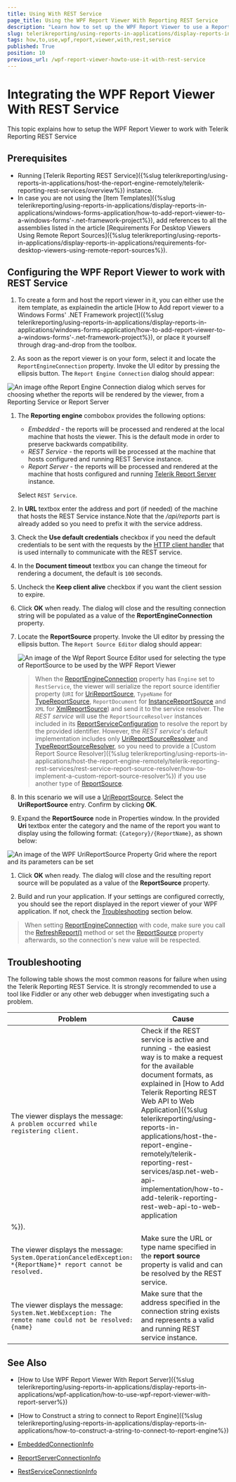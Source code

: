 ```yaml
---
title: Using With REST Service
page_title: Using the WPF Report Viewer With Reporting REST Service
description: "Learn how to set up the WPF Report Viewer to use a Reporting REST Service for rendering the reports in Telerik Reporting."
slug: telerikreporting/using-reports-in-applications/display-reports-in-applications/wpf-application/how-to-use-wpf-report-viewer-with-rest-service
tags: how,to,use,wpf,report,viewer,with,rest,service
published: True
position: 10
previous_url: /wpf-report-viewer-howto-use-it-with-rest-service
---
```


# Integrating the WPF Report Viewer With REST Service

This topic explains how to setup the WPF Report Viewer to work with Telerik Reporting REST Service

## Prerequisites

* Running [Telerik Reporting REST Service]({%slug telerikreporting/using-reports-in-applications/host-the-report-engine-remotely/telerik-reporting-rest-services/overview%}) instance. 
* In case you are not using the [Item Templates]({%slug telerikreporting/using-reports-in-applications/display-reports-in-applications/windows-forms-application/how-to-add-report-viewer-to-a-windows-forms'-.net-framework-project%}), add references to all the assemblies listed in the article [Requirements For Desktop Viewers Using Remote Report Sources]({%slug telerikreporting/using-reports-in-applications/display-reports-in-applications/requirements-for-desktop-viewers-using-remote-report-sources%}).

## Configuring the WPF Report Viewer to work with REST Service

1. To create a form and host the report viewer in it, you can either use the item template, as explainedin the article [How to Add report viewer to a Windows Forms' .NET Framework project]({%slug telerikreporting/using-reports-in-applications/display-reports-in-applications/windows-forms-application/how-to-add-report-viewer-to-a-windows-forms'-.net-framework-project%}), or place it yourself through drag-and-drop from the toolbox.

1. As soon as the report viewer is on your form, select it and locate the `ReportEngineConnection` property. Invoke the UI editor by pressing the ellipsis button. The `Report Engine Connection` dialog should appear:

  ![An image ofthe Report Engine Connection dialog which serves for choosing whether the reports will be rendered by the viewer, from a Reporting Service or Report Server](images/wpf-connection-editor-rest-service.png)

1. The __Reporting engine__ combobox provides the following options:

	+ *Embedded* - the reports will be processed and rendered at the local machine that hosts the viewer. This is the default mode in order to preserve backwards compatibility.
	+ *REST Service* - the reports will be processed at the machine that hosts configured and running REST Service instance.
	+ *Report Server* - the reports will be processed and rendered at the machine that hosts configured and running [Telerik Report Server](http://docs.telerik.com/report-server/introduction) instance.

	Select `REST Service`.

1. In __URL__ textbox enter the address and port (if needed) of the machine that hosts the REST Service instance.Note that the */api/reports* part is already added so you need to prefix it with the service address.

1. Check the __Use default credentials__ checkbox if you need the default credentials to be sent with the requests by the [HTTP client handler](https://learn.microsoft.com/en-us/dotnet/api/system.net.http.httpclienthandler.usedefaultcredentials) that is used internally to communicate with the REST service.

1. In the __Document timeout__ textbox you can change the timeout for rendering a document, the default is `100` seconds.

1. Uncheck the __Keep client alive__ checkbox if you want the client session to expire.

1. Click __OK__ when ready. The dialog will close and the resulting connection string will be populated as a value of the __ReportEngineConnection__ property.

1. Locate the __ReportSource__ property. Invoke the UI editor by pressing the ellipsis button. The `Report Source Editor` dialog should appear:

	![An image of the Wpf Report Source Editor used for selecting the type of ReportSource to be used by the WPF Report Viewer](images/WpfReportSourceEditor.png)

	>When the [ReportEngineConnection](/api/Telerik.ReportViewer.Wpf.ReportViewer#Telerik_ReportViewer_Wpf_ReportViewer_ReportEngineConnection) property has `Engine` set to `RestService`, the viewer will serialize the report source identifier property (`URI` for [UriReportSource](/api/Telerik.Reporting.UriReportSource), `TypeName` for [TypeReportSource](/api/Telerik.Reporting.TypeReportSource), `ReportDocument` for [InstanceReportSource](/api/Telerik.Reporting.InstanceReportSource) and `XML` for [XmlReportSource](/api/Telerik.Reporting.XmlReportSource)) and send it to the service resolver. The *REST service* will use the `ReportSourceResolver` instances included in its [ReportServiceConfiguration](/api/Telerik.Reporting.Services.ReportServiceConfiguration) to resolve the report by the provided identifier. However, the *REST service*'s default implementation includes only [UriReportSourceResolver](/api/Telerik.Reporting.Services.UriReportSourceResolver) and [TypeReportSourceResolver](/api/Telerik.Reporting.Services.TypeReportSourceResolver), so you need to provide a [Custom Report Source Resolver]({%slug telerikreporting/using-reports-in-applications/host-the-report-engine-remotely/telerik-reporting-rest-services/rest-service-report-source-resolver/how-to-implement-a-custom-report-source-resolver%}) if you use another type of [ReportSource](/api/Telerik.Reporting.ReportSource).

1. In this scenario we will use a [UriReportSource](/api/Telerik.Reporting.UriReportSource). Select the __UriReportSource__ entry. Confirm by clicking __OK__.

1. Expand the __ReportSource__ node in Properties window. In the provided __Uri__ textbox enter the category and the name of the report you want to display using the following format: `{Category}/{ReportName}`, as shown below:

  ![An image of the WPF UriReportSource Property Grid where the report and its parameters can be set](images/WpfSetUriReportSourcePropertyGrid.png)

1. Click __OK__ when ready. The dialog will close and the resulting report source will be populated as a value of the __ReportSource__ property.

1. Build and run your application. If your settings are configured correctly, you should see the report displayed in the report viewer of your WPF application. If not, check the [Troubleshooting](#Troubleshooting) section below.

> When setting [ReportEngineConnection](/api/Telerik.ReportViewer.Wpf.ReportViewer#Telerik_ReportViewer_Wpf_ReportViewer_ReportEngineConnection) with code, make sure you call the [RefreshReport()](/api/Telerik.ReportViewer.Wpf.ReportViewer#Telerik_ReportViewer_Wpf_ReportViewer_RefreshReport) method or set the [ReportSource](/api/Telerik.ReportViewer.Wpf.ReportViewer#Telerik_ReportViewer_Wpf_ReportViewer_ReportSource) property afterwards, so the connection's new value will be respected.

## Troubleshooting

The following table shows the most common reasons for failure when using the Telerik Reporting REST Service. It is strongly recommended to use a tool like Fiddler or any other web debugger when investigating such a problem.

| Problem | Cause |
| ------ | ------ |
|The viewer displays the message:<br />`A problem occurred while registering client.`|Check if the REST service is active and running - the easiest way is to make a request for the available document formats, as explained in [How to Add Telerik Reporting REST Web API to Web Application]({%slug telerikreporting/using-reports-in-applications/host-the-report-engine-remotely/telerik-reporting-rest-services/asp.net-web-api-implementation/how-to-add-telerik-reporting-rest-web-api-to-web-application
%}).|
|The viewer displays the message:<br />`System.OperationCanceledException: *{ReportName}* report cannot be resolved.`|Make sure the URL or type name specified in the __report source__ property is valid and can be resolved by the REST service.|
|The viewer displays the message:<br />`System.Net.WebException: The remote name could not be resolved: {name}`|Make sure that the address specified in the connection string exists and represents a valid and running REST service instance.|

## See Also

* [How to Use WPF Report Viewer With Report Server]({%slug telerikreporting/using-reports-in-applications/display-reports-in-applications/wpf-application/how-to-use-wpf-report-viewer-with-report-server%})

* [How to Construct a string to connect to Report Engine]({%slug telerikreporting/using-reports-in-applications/display-reports-in-applications/how-to-construct-a-string-to-connect-to-report-engine%}) 

* [EmbeddedConnectionInfo](/api/Telerik.ReportViewer.Common.EmbeddedConnectionInfo)  

* [ReportServerConnectionInfo](/api/Telerik.ReportViewer.Common.ReportServerConnectionInfo)  

* [RestServiceConnectionInfo](/api/Telerik.ReportViewer.Common.RestServiceConnectionInfo)
